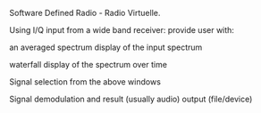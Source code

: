 Software Defined Radio - Radio Virtuelle.

Using I/Q input from a wide band receiver:
provide user with:

an averaged spectrum display of the input spectrum

waterfall display of the spectrum over time

Signal selection from the above windows

Signal demodulation and result (usually audio) output (file/device)